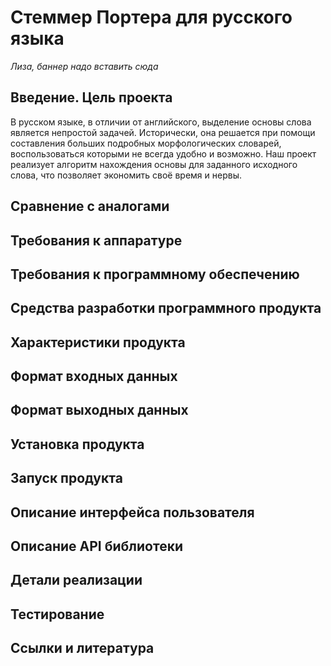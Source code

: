# Стеммер Портера для русского языка #

*Лиза, баннер надо вставить сюда*

## Введение. Цель проекта ##

В русском языке, в отличии от английского, выделение основы слова является непростой задачей. Исторически, она решается при помощи составления больших подробных морфологических словарей, воспользоваться которыми не всегда удобно и возможно. Наш проект реализует алгоритм нахождения основы для заданного исходного слова, что позволяет экономить своё время и нервы.

## Сравнение с аналогами ##

## Требования к аппаратуре ##

## Требования к программному обеспечению ##

## Средства разработки программного продукта ##

## Характеристики продукта ##

## Формат входных данных ##

## Формат выходных данных ##

## Установка продукта ##

## Запуск продукта ##

## Описание интерфейса пользователя ##

## Описание API библиотеки ##

## Детали реализации ##

## Тестирование ##

## Ссылки и литература ##
